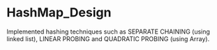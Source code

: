 # HashMap_Design
Implemented hashing techniques such as SEPARATE CHAINING (using linked list), LINEAR PROBING and QUADRATIC PROBING (using Array).
